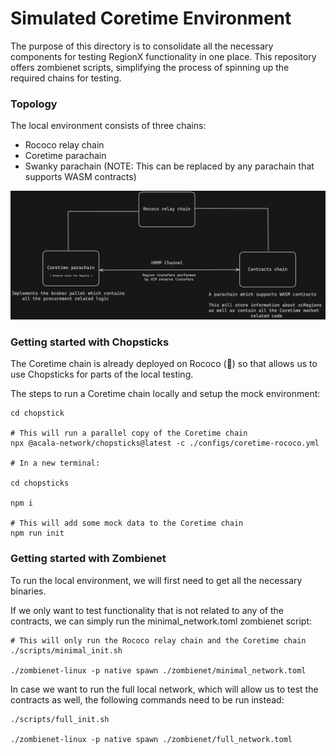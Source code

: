 # Simulated Coretime Environment

The purpose of this directory is to consolidate all the necessary components for testing RegionX functionality in one place. This repository offers zombienet scripts, simplifying the process of spinning up the required chains for testing.

### Topology

The local environment consists of three chains:

-   Rococo relay chain
-   Coretime parachain
-   Swanky parachain (NOTE: This can be replaced by any parachain that supports WASM contracts)

<p align="center">
 <img src="./docs/topology.png" />
</p>

### Getting started with Chopsticks

The Coretime chain is already deployed on Rococo (🥳) so that allows us to use Chopsticks for parts of the local testing.

The steps to run a Coretime chain locally and setup the mock environment:

```
cd chopstick

# This will run a parallel copy of the Coretime chain
npx @acala-network/chopsticks@latest -c ./configs/coretime-rococo.yml

# In a new terminal:

cd chopsticks

npm i

# This will add some mock data to the Coretime chain
npm run init
```

### Getting started with Zombienet

To run the local environment, we will first need to get all the necessary binaries.

If we only want to test functionality that is not related to any of the contracts, we can simply run the minimal_network.toml zombienet script:

```
# This will only run the Rococo relay chain and the Coretime chain
./scripts/minimal_init.sh

./zombienet-linux -p native spawn ./zombienet/minimal_network.toml
```

In case we want to run the full local network, which will allow us to test the contracts as well, the following commands need to be run instead:

```
./scripts/full_init.sh

./zombienet-linux -p native spawn ./zombienet/full_network.toml
```
